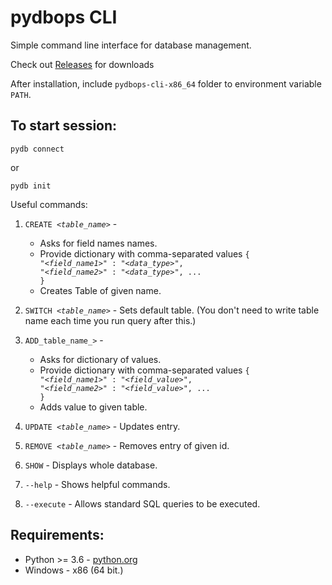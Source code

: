 # pydbops CLI

Simple command line interface for database management.

Check out <a href="https://github.com/NotShrirang/pydbops/releases">Releases</a> for downloads

After installation, include <code>pydbops-cli-x86_64</code> folder to environment variable <code>PATH</code>.

## To start session:

```
pydb connect
```

or

```
pydb init
```

Useful commands:

1. <code>CREATE <_table_name_></code> -
    - Asks for field names names.
    - Provide dictionary with comma-separated values <code>{ "<_field_name1_>" : "<_data_type_>", "<_field_name2_>" : "<_data_type_>", ...  }</code>
    - Creates Table of given name.

2. <code>SWITCH <_table_name_></code> - Sets default table. (You don't need to write table name each time you run query after this.)
3. <code>ADD_table_name_></code> -
    - Asks for dictionary of values.
    - Provide dictionary with comma-separated values <code>{ "<_field_name1_>" : "<_field_value_>", "<_field_name2_>" : "<_field_value_>", ...  }</code>
    - Adds value to given table.
4. <code>UPDATE <_table_name_></code> - Updates entry.
5. <code>REMOVE <_table_name_></code> - Removes entry of given id.
6. <code>SHOW</code> - Displays whole database.
7. <code>--help</code> - Shows helpful commands.
8. <code>--execute</code> - Allows standard SQL queries to be executed.

## Requirements:
- Python >= 3.6 - <a href="https://www.python.org/">python.org</a>
- Windows - x86 (64 bit.)
